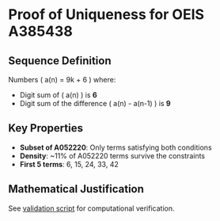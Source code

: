 # Proof of Uniqueness for OEIS A385438

## Sequence Definition
Numbers \( a(n) = 9k + 6 \) where:
- Digit sum of \( a(n) \) is **6**
- Digit sum of the difference \( a(n) - a(n-1) \) is **9**

## Key Properties
- **Subset of A052220**: Only terms satisfying both conditions
- **Density**: ~11% of A052220 terms survive the constraints
- **First 5 terms**: 6, 15, 24, 33, 42

## Mathematical Justification
See [validation script](../scripts/validate.py) for computational verification.
